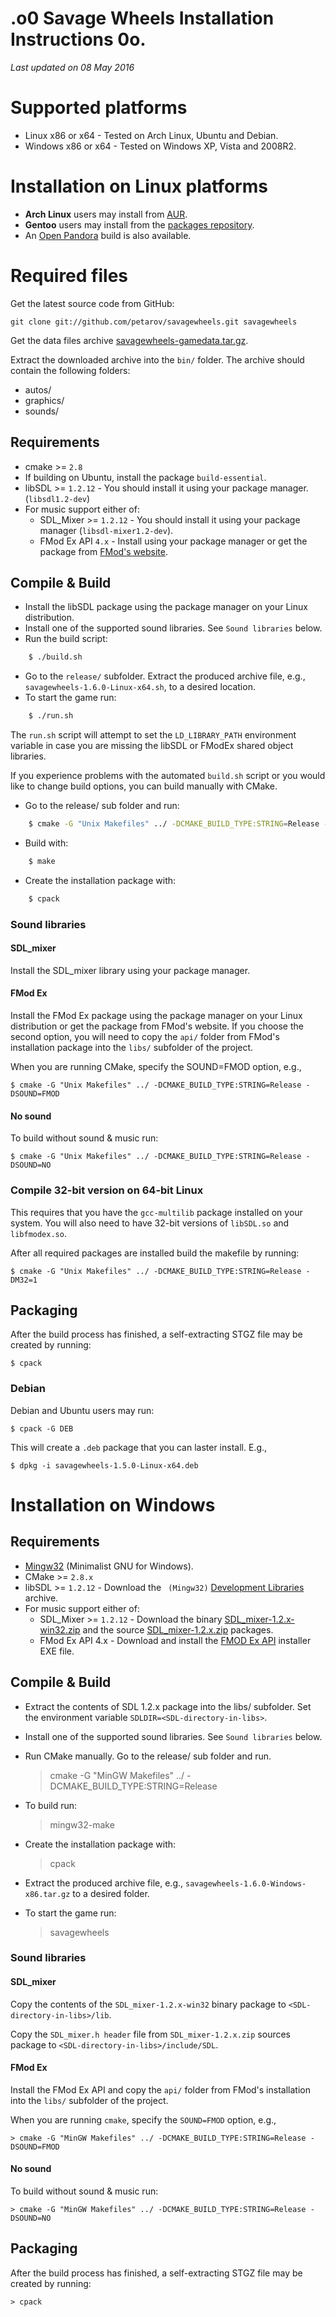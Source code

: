 .o0 Savage Wheels Installation Instructions 0o.
===================================================

_Last updated on 08 May 2016_

# Supported platforms

  * Linux x86 or x64 - Tested on Arch Linux, Ubuntu and Debian.
  * Windows x86 or x64 - Tested on Windows XP, Vista and 2008R2.

# Installation on Linux platforms

  * **Arch Linux** users may install from [AUR](https://aur.archlinux.org/packages/savagewheels/).
  * **Gentoo** users may install from the [packages repository](https://packages.gentoo.org/packages/games-arcade/savagewheels).
  * An [Open Pandora](https://repo.openpandora.org/?page=detail&app=SavageWheels-Loic2003) build is also available.

# Required files

Get the latest source code from GitHub:

    git clone git://github.com/petarov/savagewheels.git savagewheels

Get the data files archive [savagewheels-gamedata.tar.gz](https://github.com/petarov/savagewheels/releases/download/v1.4/savagewheels-gamedata.tar.gz).

Extract the downloaded archive into the `bin/` folder. The archive should contain the following folders: 
  * autos/
  * graphics/
  * sounds/

## Requirements

  * cmake >= `2.8`
  * If building on Ubuntu, install the package `build-essential`.
  * libSDL >= `1.2.12` - You should install it using your package manager. (`libsdl1.2-dev`)
  * For music support either of:
    - SDL_Mixer >= `1.2.12` - You should install it using your package manager (`libsdl-mixer1.2-dev`).
    - FMod Ex API `4.x` - Install using your package manager or get the package from [FMod's website](fmod.org/download/).

## Compile & Build

 - Install the libSDL package using the package manager on your Linux distribution.
 - Install one of the supported sound libraries. See `Sound libraries` below.	
 - Run the build script:
   	
```bash
   	$ ./build.sh
````

 - Go to the `release/` subfolder. Extract the produced archive file, e.g., `savagewheels-1.6.0-Linux-x64.sh`, to a desired location.
 - To start the game run:

```bash	
	$ ./run.sh
````
	
The `run.sh` script will attempt to set the `LD_LIBRARY_PATH` environment variable in case you are missing the libSDL or FModEx shared object libraries.
   
If you experience problems with the automated `build.sh` script or you would like to change build options, you can build manually with CMake.
   
 - Go to the release/ sub folder and run:
	
```bash	
	$ cmake -G "Unix Makefiles" ../ -DCMAKE_BUILD_TYPE:STRING=Release -DCMAKE_BUILD_STATIC=1
```

 - Build with:
```bash	
	$ make
```
 - Create the installation package with:
```bash	
	$ cpack
```

### Sound libraries
#### SDL_mixer

Install the SDL_mixer library using your package manager.

#### FMod Ex

Install the FMod Ex package using the package manager on your Linux distribution or get the package from FMod's website. 
If you choose the second option, you will need to copy the `api/` folder from FMod's installation package into the `libs/` subfolder of the project.
	
When you are running CMake, specify the SOUND=FMOD option, e.g., 

	$ cmake -G "Unix Makefiles" ../ -DCMAKE_BUILD_TYPE:STRING=Release -DSOUND=FMOD	

#### No sound

To build without sound & music run:

	$ cmake -G "Unix Makefiles" ../ -DCMAKE_BUILD_TYPE:STRING=Release -DSOUND=NO

### Compile 32-bit version on 64-bit Linux

This requires that you have the `gcc-multilib` package installed on your system. You will also need to have 32-bit versions of `libSDL.so` and `libfmodex.so`.
	
After all required packages are installed build the makefile by running:

	$ cmake -G "Unix Makefiles" ../ -DCMAKE_BUILD_TYPE:STRING=Release -DM32=1

## Packaging

After the build process has finished, a self-extracting STGZ file may be created by running:

	$ cpack

### Debian
	
Debian and Ubuntu users may run:
	
	$ cpack -G DEB
	
This will create a `.deb` package that you can laster install. E.g.,

	$ dpkg -i savagewheels-1.5.0-Linux-x64.deb

# Installation on Windows

## Requirements

  * [Mingw32](http://www.mingw.org/) (Minimalist GNU for Windows).
  * CMake >= `2.8.x`
  * libSDL >= `1.2.12` - Download the ` (Mingw32)` [Development Libraries](http://www.libsdl.org/download-1.2.php) archive.
  * For music support either of:
    - SDL_Mixer >= `1.2.12` - Download the binary [SDL_mixer-1.2.x-win32.zip](http://www.libsdl.org/projects/SDL_mixer/) and the source [SDL_mixer-1.2.x.zip](http://www.libsdl.org/projects/SDL_mixer/) packages.
    - FMod Ex API 4.x - Download and install the [FMOD Ex API](fmod.org/download/) installer EXE file.
	
## Compile & Build

  - Extract the contents of SDL 1.2.x package into the libs/ subfolder. Set the environment variable `SDLDIR=<SDL-directory-in-libs>`.
	
  - Install one of the supported sound libraries. See `Sound libraries` below.

  - Run CMake manually. Go to the release/ sub folder and run.

	> cmake -G "MinGW Makefiles" ../ -DCMAKE_BUILD_TYPE:STRING=Release

  - To build run: 
  
	> mingw32-make
   
  - Create the installation package with:
  
	> cpack

  - Extract the produced archive file, e.g., `savagewheels-1.6.0-Windows-x86.tar.gz` to a desired folder.
	
  - To start the game run:
  
	> savagewheels  

### Sound libraries
#### SDL_mixer
	
Copy the contents of the `SDL_mixer-1.2.x-win32` binary package to `<SDL-directory-in-libs>/lib`.
	
Copy the `SDL_mixer.h header` file from `SDL_mixer-1.2.x.zip` sources package to `<SDL-directory-in-libs>/include/SDL`. 
	
#### FMod Ex

Install the FMod Ex API and copy the `api/` folder from FMod's installation into the `libs/` subfolder of the project.
	
When you are running `cmake`, specify the `SOUND=FMOD` option, e.g.,

	> cmake -G "MinGW Makefiles" ../ -DCMAKE_BUILD_TYPE:STRING=Release -DSOUND=FMOD
	
#### No sound

To build without sound & music run:
	
	> cmake -G "MinGW Makefiles" ../ -DCMAKE_BUILD_TYPE:STRING=Release -DSOUND=NO	
	
## Packaging

After the build process has finished, a self-extracting STGZ file may be created by running:

	> cpack
